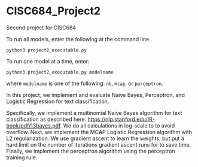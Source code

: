 # CISC684_Project2
Second project for CISC684

To run all models, enter the following at the command line

```
python3 project2_executable.py
```

To run one model at a time, enter:

```
python3 project2_executable.py modelname
```

where ```modelname``` is one of the following: ```nb```, ```mcap```, or ```perceptron```.

In this project, we implement and evaluate Naive Bayes, Perceptron, and Logistic Regression for text classification.

Specifically, we implement a multinomial Naive Bayes algorithm for text classification as described here: https://nlp.stanford.edu/IR-book/pdf/13bayes.pdf. We do all calculations in log-scale to to avoid overflow. Next, we implement the MCAP Logistic Regression algorithm with L2 regularization. We use gradient ascent to learn the weights, but put a hard limit on the number of iterations gradient ascent runs for to save time. Finally, we implement the perceptron algorithm using the perceptron training rule.
